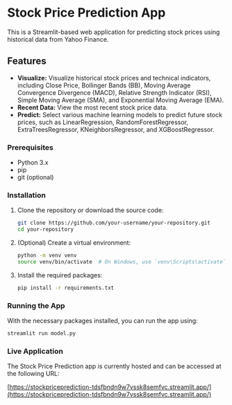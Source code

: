 # Stock Price Prediction App

This is a Streamlit-based web application for predicting stock prices using historical data from Yahoo Finance.

## Features
- **Visualize:** Visualize historical stock prices and technical indicators, including Close Price, Bollinger Bands (BB), Moving Average Convergence Divergence (MACD), Relative Strength Indicator (RSI), Simple Moving Average (SMA), and Exponential Moving Average (EMA).
- **Recent Data:** View the most recent stock price data.
- **Predict:** Select various machine learning models to predict future stock prices, such as LinearRegression, RandomForestRegressor, ExtraTreesRegressor, KNeighborsRegressor, and XGBoostRegressor.

### Prerequisites
- Python 3.x
- pip
- git (optional)

### Installation

1. Clone the repository or download the source code:
    ```sh
    git clone https://github.com/your-username/your-repository.git
    cd your-repository
    ```

2. (Optional) Create a virtual environment:
    ```sh
    python -m venv venv
    source venv/bin/activate  # On Windows, use `venv\Scripts\activate`
    ```

3. Install the required packages:
    ```sh
    pip install -r requirements.txt
    ```

### Running the App

With the necessary packages installed, you can run the app using:

```sh
streamlit run model.py
```

### Live Application

The Stock Price Prediction app is currently hosted and can be accessed at the following URL:

[https://stockpriceprediction-tdsfbndn9w7vssk8semfvc.streamlit.app/](https://stockpriceprediction-tdsfbndn9w7vssk8semfvc.streamlit.app/)